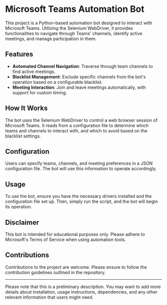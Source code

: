 # Microsoft Teams Automation Bot

This project is a Python-based automation bot designed to interact with Microsoft Teams. Utilizing the Selenium WebDriver, it provides functionalities to navigate through Teams' channels, identify active meetings, and manage participation in them.

## Features
- **Automated Channel Navigation**: Traverse through team channels to find active meetings.
- **Blacklist Management**: Exclude specific channels from the bot's operation based on a configurable blacklist.
- **Meeting Interaction**: Join and leave meetings automatically, with support for custom timing.

## How It Works
The bot uses the Selenium WebDriver to control a web browser session of Microsoft Teams. It reads from a configuration file to determine which teams and channels to interact with, and which to avoid based on the blacklist settings.

## Configuration
Users can specify teams, channels, and meeting preferences in a JSON configuration file. The bot will use this information to operate accordingly.

## Usage
To use the bot, ensure you have the necessary drivers installed and the configuration file set up. Then, simply run the script, and the bot will begin its operation.

## Disclaimer
This bot is intended for educational purposes only. Please adhere to Microsoft's Terms of Service when using automation tools.

## Contributions
Contributions to the project are welcome. Please ensure to follow the contribution guidelines outlined in the repository.

---

Please note that this is a preliminary description. You may want to add more details about installation, usage instructions, dependencies, and any other relevant information that users might need.
